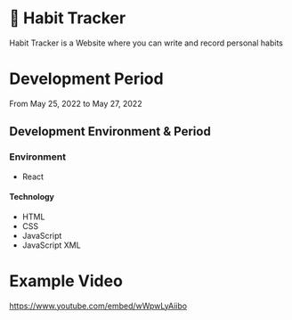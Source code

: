 # :mag_right: Habit Tracker
Habit Tracker is a Website where you can write and record personal habits

# Development Period
From May 25, 2022 to May 27, 2022

## Development Environment & Period
### Environment<br/>
* React

#### Technology<br/>
* HTML
* CSS
* JavaScript
* JavaScript XML

# Example Video
https://www.youtube.com/embed/wWpwLyAiibo
